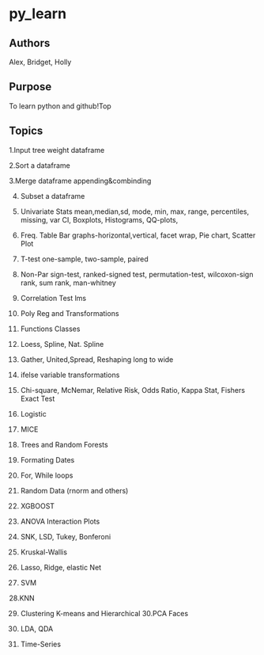 # py_learn
## Authors
Alex, Bridget, Holly

## Purpose
To learn python and github!Top

## Topics

1.Input tree weight dataframe 

2.Sort a dataframe

3.Merge dataframe 
	appending&combinding 

4. Subset a dataframe 

5. Univariate Stats
	mean,median,sd, mode, min, max, range, percentiles, missing, var
	CI, Boxplots, Histograms, QQ-plots, 
6. Freq. Table 
	Bar graphs-horizontal,vertical, facet wrap, Pie chart, Scatter Plot

7. T-test 
	one-sample, two-sample, paired 
8. Non-Par
 	sign-test, ranked-signed test, permutation-test, wilcoxon-sign rank, sum rank, man-whitney
9. Correlation Test 
	lms
10. Poly Reg and Transformations 

11. Functions 
	Classes
12. Loess, Spline, Nat. Spline 

13. Gather, United,Spread, Reshaping long to wide 

14. ifelse variable transformations 

15. Chi-square, McNemar, Relative Risk, Odds Ratio, Kappa Stat, Fishers Exact Test

16. Logistic

17. MICE 

18. Trees and Random Forests 

19. Formating Dates 

20. For, While loops 

21. Random Data (rnorm and others) 
  
22. XGBOOST

23. ANOVA
	Interaction Plots 

24. SNK, LSD, Tukey, Bonferoni

25. Kruskal-Wallis

26. Lasso, Ridge, elastic Net 

27. SVM

28.KNN

29. Clustering
	K-means and Hierarchical
30.PCA
	Faces
31. LDA, QDA

32. Time-Series  


